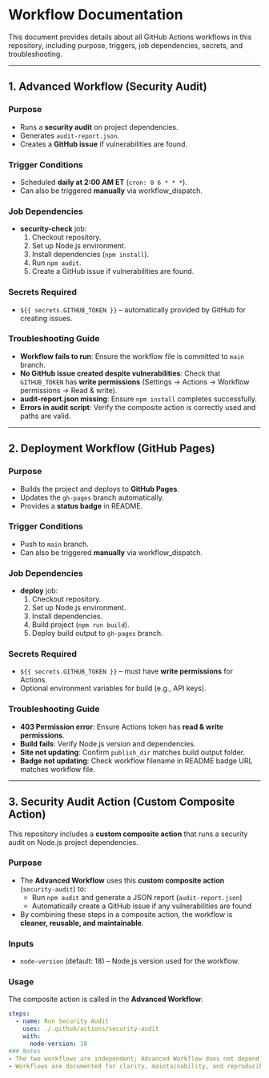 
# Workflow Documentation

This document provides details about all GitHub Actions workflows in this repository, including purpose, triggers, job dependencies, secrets, and troubleshooting.

---

## 1. Advanced Workflow (Security Audit)

### Purpose
- Runs a **security audit** on project dependencies.
- Generates `audit-report.json`.
- Creates a **GitHub issue** if vulnerabilities are found.

### Trigger Conditions
- Scheduled **daily at 2:00 AM ET** (`cron: 0 6 * * *`).
- Can also be triggered **manually** via workflow_dispatch.

### Job Dependencies
- **security-check** job:
  1. Checkout repository.
  2. Set up Node.js environment.
  3. Install dependencies (`npm install`).
  4. Run `npm audit`.
  5. Create a GitHub issue if vulnerabilities are found.

### Secrets Required
- `${{ secrets.GITHUB_TOKEN }}` – automatically provided by GitHub for creating issues.

### Troubleshooting Guide
- **Workflow fails to run**: Ensure the workflow file is committed to `main` branch.
- **No GitHub issue created despite vulnerabilities**: Check that `GITHUB_TOKEN` has **write permissions** (Settings → Actions → Workflow permissions → Read & write).
- **audit-report.json missing**: Ensure `npm install` completes successfully.
- **Errors in audit script**: Verify the composite action is correctly used and paths are valid.

---

## 2. Deployment Workflow (GitHub Pages)

### Purpose
- Builds the project and deploys to **GitHub Pages**.
- Updates the `gh-pages` branch automatically.
- Provides a **status badge** in README.

### Trigger Conditions
- Push to `main` branch.
- Can also be triggered **manually** via workflow_dispatch.

### Job Dependencies
- **deploy** job:
  1. Checkout repository.
  2. Set up Node.js environment.
  3. Install dependencies.
  4. Build project (`npm run build`).
  5. Deploy build output to `gh-pages` branch.

### Secrets Required
- `${{ secrets.GITHUB_TOKEN }}` – must have **write permissions** for Actions.
- Optional environment variables for build (e.g., API keys).

### Troubleshooting Guide
- **403 Permission error**: Ensure Actions token has **read & write permissions**.
- **Build fails**: Verify Node.js version and dependencies.
- **Site not updating**: Confirm `publish_dir` matches build output folder.
- **Badge not updating**: Check workflow filename in README badge URL matches workflow file.

---
## 3. Security Audit Action (Custom Composite Action)

This repository includes a **custom composite action** that runs a security audit on Node.js project dependencies.

### Purpose
- The **Advanced Workflow** uses this **custom composite action** (`security-audit`) to:
  - Run `npm audit` and generate a JSON report (`audit-report.json`)
  - Automatically create a GitHub issue if any vulnerabilities are found
- By combining these steps in a composite action, the workflow is **cleaner, reusable, and maintainable**.

### Inputs
- `node-version` (default: 18) – Node.js version used for the workflow.

### Usage
The composite action is called in the **Advanced Workflow**:

```yaml
steps:
  - name: Run Security Audit
    uses: ./.github/actions/security-audit
    with:
      node-version: 18
### Notes
- The two workflows are independent; Advanced Workflow does not depend on Deployment Workflow.
- Workflows are documented for clarity, maintainability, and reproducibility.
